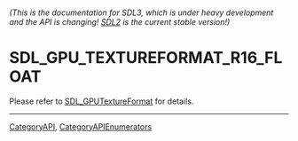 ###### (This is the documentation for SDL3, which is under heavy development and the API is changing! [SDL2](https://wiki.libsdl.org/SDL2/) is the current stable version!)
# SDL_GPU_TEXTUREFORMAT_R16_FLOAT

Please refer to [SDL_GPUTextureFormat](SDL_GPUTextureFormat) for details.

----
[CategoryAPI](CategoryAPI), [CategoryAPIEnumerators](CategoryAPIEnumerators)

